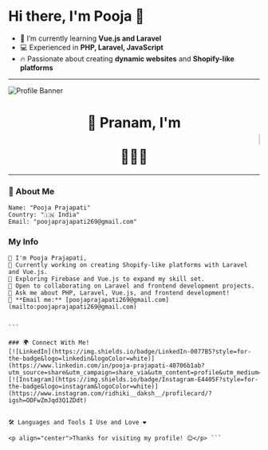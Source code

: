 # Hi there, I'm Pooja 👋

- 🌱 I’m currently learning **Vue.js and Laravel**
- 💻 Experienced in **PHP, Laravel, JavaScript**
- 🔥 Passionate about creating **dynamic websites** and **Shopify-like platforms**

---

<!-- Profile Banner -->
![Profile Banner](https://www.digitalsolutionservices.com/img/services/web%20development.gif)

<!-- Profile Name with Marquee Animation -->
<h1 align="center">🙏 Pranam, I'm <marquee>Pooja Prajapati</marquee> 🙋🏻‍♀️</h1>

---

### 👤 About Me
```
Name: "Pooja Prajapati"
Country: "🇮🇳 India"
Email: "poojaprajapati269@gmail.com"

````
### My Info
````
👋 I'm Pooja Prajapati,
🔭 Currently working on creating Shopify-like platforms with Laravel and Vue.js.
🌱 Exploring Firebase and Vue.js to expand my skill set.
👯 Open to collaborating on Laravel and frontend development projects.
💬 Ask me about PHP, Laravel, Vue.js, and frontend development!
📧 **Email me:** [poojaprajapati269@gmail.com](mailto:poojaprajapati269@gmail.com)


```

### 🌍 Connect With Me!
[![LinkedIn](https://img.shields.io/badge/LinkedIn-0077B5?style=for-the-badge&logo=linkedin&logoColor=white)](https://www.linkedin.com/in/pooja-prajapati-40706b1ab?utm_source=share&utm_campaign=share_via&utm_content=profile&utm_medium=android_app)
[![Instagram](https://img.shields.io/badge/Instagram-E4405F?style=for-the-badge&logo=instagram&logoColor=white)](https://www.instagram.com/ridhiki__daksh__/profilecard/?igsh=ODFwZmJqd3Q1ZDdt)


🛠️ Languages and Tools I Use and Love ❤️

<p align="center">Thanks for visiting my profile! 😊</p> ```
